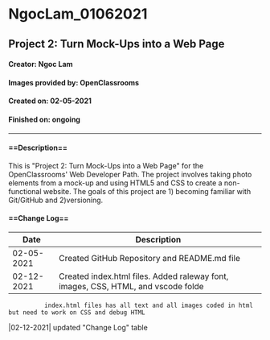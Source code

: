 # NgocLam_01062021
## Project 2:  Turn Mock-Ups into a Web Page
#### Creator: Ngoc Lam
#### Images provided by: OpenClassrooms
#### Created on: 02-05-2021
#### Finished on:  ongoing
***
#### ==Description==

This is "Project 2: Turn Mock-Ups into a Web Page" for the OpenClassrooms' Web Developer Path.  The project involves taking photo elements from a mock-up and using HTML5 and CSS to create a non-functional website.  The goals of this project are 1) becoming familiar with Git/GitHub and 2)versioning.  

#### ==Change Log==
|Date|Description|
|----|-----------|
|02-05-2021| Created GitHub Repository and README.md file|
|02-12-2021| Created index.html files.  Added raleway font, images, CSS, HTML, and vscode folde
              index.html files has all text and all images coded in html but need to work on CSS and debug HTML
|02-12-2021| updated "Change Log" table 
